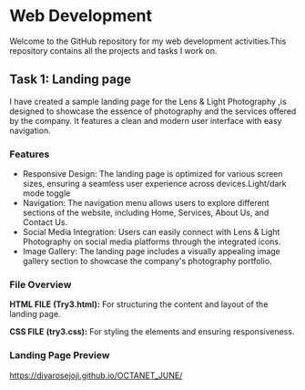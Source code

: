 # Web Development

Welcome to the GitHub repository for my web development activities.This repository contains all the projects and tasks I work on.


## Task 1: Landing page

I have created a sample landing page for the Lens & Light Photography ,is designed to showcase the essence of photography and the services offered by the company. It features a clean and modern user interface with easy navigation.


### Features

- Responsive Design: The landing page is optimized for various screen sizes, ensuring a seamless user experience across devices.Light/dark mode toggle
- Navigation: The navigation menu allows users to explore different sections of the website, including Home, Services, About Us, and Contact Us.
- Social Media Integration: Users can easily connect with Lens & Light Photography on social media platforms through the integrated icons.
- Image Gallery: The landing page includes a visually appealing image gallery section to showcase the company's photography portfolio.


### File Overview

**HTML FILE** **(Try3.html):** For structuring the content and layout of the landing page.

**CSS FILE** **(try3.css):** For styling the elements and ensuring responsiveness.


### Landing Page Preview
https://diyarosejoji.github.io/OCTANET_JUNE/
